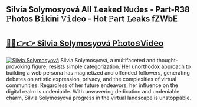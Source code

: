 ## Silvia Solymosyová All 𝙻eaked 𝙽u𝚍es - Part-R38 𝙿hotos B𝚒kini 𝚅𝚒deo - Hot 𝙿art 𝙻eaks fZWbE

# <h2><a href="http://ld3gkl.urlbe.top/?page=Silvia+Solymosyov%c3%a1">🔗🔗👉👉 Silvia Solymosyová P𝚑oto𝚜Vid𝚎o</a></h2>

[![Silvia Solymosyová](https://i.imgur.com/eBuTRDB.gif)](http://ld3gkl.urlbe.top/?page=Silvia+Solymosyov%c3%a1)
Silvia Solymosyová, a multifaceted and thought-provoking figure, resists simple categorization. Her unorthodox approach to building a web persona has magnetized and offended followers, generating debates on artistic expression, privacy, and the complexities of virtual communities. Regardless of her future endeavors, her influence on the digital realm is undeniable. With unwavering dedication and undeniable charm, Silvia Solymosyová progress in the virtual landscape is unstoppable.
